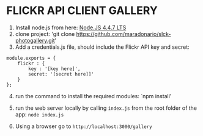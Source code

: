 # FLICKR API CLIENT GALLERY

1. Install node.js from here: [Node.JS 4.4.7 LTS](https://nodejs.org/en/)
2. clone project: 'git clone https://github.com/maradonario/slck-photogallery.git'
3. Add a credentials.js file, should include the Flickr API key and secret:
```
module.exports = {
    flickr : {
        key : '[key here]',
        secret: '[secret here]]'
    }
};
```
4. run the command to install the required modules:
`npm install'

5. run the web server locally by calling `index.js` from the root folder of the app:
`node index.js`

6. Using a browser go to `http://localhost:3000/gallery`
